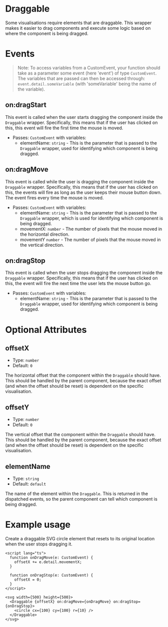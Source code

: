 # Draggable

Some visualisations require elements that are draggable. This wrapper makes it easier to drag components and execute some logic based on where the component is being dragged.

# Events

> Note: To access variables from a CustomEvent, your function should take as a parameter some event (here 'event') of type `CustomEvent`. The variables that are passed can then be accessed through: `event.detail.someVariable` (with 'someVariable' being the name of the variable).

## on:dragStart

This event is called when the user starts dragging the component inside the `Draggable` wrapper. Specifically, this means that if the user has clicked on this, this event will fire the first time the mouse is moved.

- Passes: `CustomEvent` with variables:
  - elementName: `string` - This is the parameter that is passed to the `Draggable` wrapper, used for identifying which component is being dragged.

## on:dragMove

This event is called while the user is dragging the component inside the `Draggable` wrapper. Specifically, this means that if the user has clicked on this, the events will fire as long as the user keeps their mouse button down. The event fires every time the mouse is moved.

- Passes: `CustomEvent` with variables:
  - elementName: `string` - This is the parameter that is passed to the `Draggable` wrapper, which is used for identifying which component is being dragged.
  - movementX: `number` - The number of pixels that the mouse moved in the horizontal direction.
  - movementY `number` - The number of pixels that the mouse moved in the vertical direction.

## on:dragStop

This event is called when the user stops dragging the component inside the `Draggable` wrapper. Specifically, this means that if the user has clicked on this, the event will fire the next time the user lets the mouse button go.

- Passes: `CustomEvent` with variables:
  - elementName: `string` - This is the parameter that is passed to the `Draggable` wrapper, used for identifying which component is being dragged.

# Optional Attributes

## offsetX

- Type: `number`
- Default: `0`

The horizontal offset that the component within the `Draggable` should have. This should be handled by the parent component, because the exact offset (and when the offset should be reset) is dependent on the specific visualisation.

## offsetY

- Type: `number`
- Default: `0`

The vertical offset that the component within the `Draggable` should have. This should be handled by the parent component, because the exact offset (and when the offset should be reset) is dependent on the specific visualisation.

## elementName

- Type: `string`
- Default: `default`

The name of the element within the `Draggable`. This is returned in the dispatched events, so the parent component can tell which component is being dragged.

# Example usage

Create a draggable SVG circle element that resets to its original location when the user stops dragging it.

```svelte
<script lang="ts">
  function onDragMove(e: CustomEvent) {
    offsetX += e.detail.movementX;
  }

  function onDragStop(e: CustomEvent) {
    offsetX = 0;
  }
</script>

<svg width={500} height={500}>
  <Draggable {offsetX} on:dragMove={onDragMove} on:dragStop={onDragStop}>
    <circle cx={100} cy={100} r={10} />
  </Draggable>
</svg>
```
